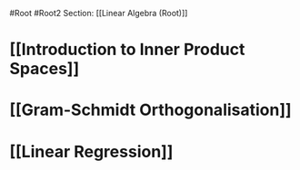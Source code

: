 #Root #Root2 Section: [[Linear Algebra (Root)]]
# [[Introduction to Inner Product Spaces]]
# [[Gram-Schmidt Orthogonalisation]]
# [[Linear Regression]]

